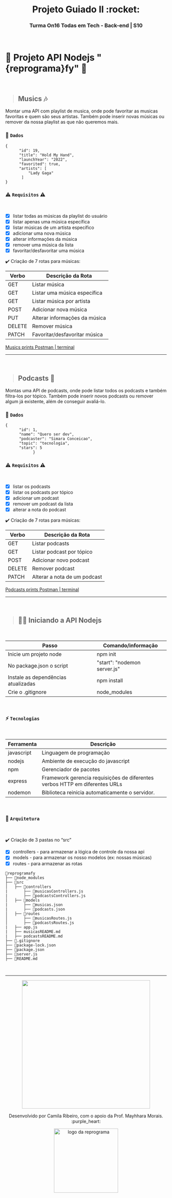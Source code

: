 <h1 align="center">  Projeto Guiado II :rocket: </h1>
<h3 align="center">  Turma On16 Todas em Tech - Back-end | S10  </h3>
<br>

# :rainbow: Projeto API Nodejs "{reprograma}fy" :vulcan_salute:

</br>

> ## Musics 	:notes:

Montar uma API com playlist de musica, onde pode favoritar as musicas favoritas e quem são seus artistas. Também pode inserir novas músicas ou remover da nossa playlist as que não queremos mais. 

### :game_die: `Dados`

```
{
      "id": 19,
      "title": "Hold My Hand",
      "launchYear": "2022",
      "favorited": true,
      "artists": [
          "Lady Gaga"
       ]
}
```

### :warning: `Requisitos` :warning:
</br>

- [x] listar todas as músicas da playlist do usuário
- [x] listar apenas uma música específica
- [x] listar  músicas de um artista específico
- [x] adicionar uma nova música
- [x] alterar informações da música
- [x] remover uma música da lista
- [x] favoritar/desfavoritar uma música

:heavy_check_mark: Criação de 7 rotas para músicas:

| Verbo  | Descrição da Rota                      |
| ------ | ---------------------------------------|
| GET    | Listar música                          |
| GET    | Listar uma música específica           |
| GET    | Listar música por artista              |
| POST   | Adicionar nova música                  |
| PUT    | Alterar informações da música          |
| DELETE | Remover música                         |
| PATCH  | Favoritar/desfavoritar música          |

[Musics prints Postman | terminal](src/../reprogramafy/src/musicasREADME.md)

----

<br>

> ## Podcasts :microphone:

Montas uma API de podcasts, onde pode listar todos os podcasts e também filtra-los por tópico. Também pode inserir novos podcasts ou remover algum já existente, além de conseguir avaliá-lo.
<br>

### :game_die: `Dados`

```
{
      "id": 1,
      "name": "Quero ser dev",
      "podcaster": "Simara Conceicao",
      "topic": "tecnologia",
      "stars": 5
            }
```

### :warning: `Requisitos` :warning:
</br>

- [x] listar os podcasts
- [x] listar os podcasts por tópico
- [x] adicionar um podcast
- [x] remover um podcast da lista
- [x] alterar a nota do podcast

:heavy_check_mark: Criação de 7 rotas para músicas:

| Verbo  | Descrição da Rota                      |
| ------ | ---------------------------------------|
| GET    | Listar podcasts                        |
| GET    | Listar podcast por tópico              |
| POST   | Adicionar novo podcast                 |
| DELETE | Remover podcast                        |
| PATCH  | Alterar a nota de um podcast           |

[Podcasts prints Postman | terminal](src/../reprogramafy/src/podcastsREADME.md)

----

<br>

> ## :mage_woman: Iniciando a API Nodejs
</br>

| Passo | Comando/informação       |
| --------- | ----------- |
| Inicie um projeto node | npm init |
| No package.json o script | "start": "nodemon server.js" |
| Instale as dependências atualizadas   | npm install |
| Crie o .gitignore     | node_modules |

<br>

### :zap: `Tecnologias`
</br>

| Ferramenta | Descrição |
| --- | --- |
| javascript | Linguagem de programação |
| nodejs | Ambiente de execução do javascript|
| npm | Gerenciador de pacotes|
| express |  Framework gerencia requisições de diferentes verbos HTTP em diferentes URLs|
| nodemon |  Biblioteca reinicia automaticamente o servidor. |

<br>

### :triangular_ruler: `Arquitetura` 
</br>

:heavy_check_mark: Criação de 3 pastas no “src”

- [x] controllers - para armazenar a lógica de controle da nossa api
- [x] models - para armazenar os nosso modelos (ex: nossas músicas)
- [x] routes - para armazenar as rotas
 
```
📁reprogramafy
├── 📁node_modules
├── 📁src
│   ├── 📁controllers
|       ├── 📄musicasControllers.js
|       ├── 📄podcastsControllers.js
│   ├── 📁models
|       ├── 📄musicas.json
|       ├── 📄podcasts.json
│   ├── 📁routes
│       ├── 📄musicasRoutes.js
│       ├── 📄podcastsRoutes.js
|   ├── app.js
|   ├── musicasREADME.md
|   ├── podcastsREADME.md
├── 📄.gitignore
├── 📄package-lock.json
├── 📄package.json
├── 📄server.js
├── 📄README.md
```
</br>

----

<p align="center">
  <img src="https://user-images.githubusercontent.com/84551213/171315925-9e44d438-7b33-4301-b420-7f5da30a7531.gif" width= "400px"/>
</p>

<p align="center">
Desenvolvido por Camila Ribeiro, com o apoio da Prof. Mayhhara Morais. :purple_heart:
</p>

<p align="center">
<img src="https://user-images.githubusercontent.com/84551213/171416454-ab93ab7f-e5a0-4276-81ec-4f5cb79dff31.png" alt="logo da reprograma" border="0" width = "200" />

</p>